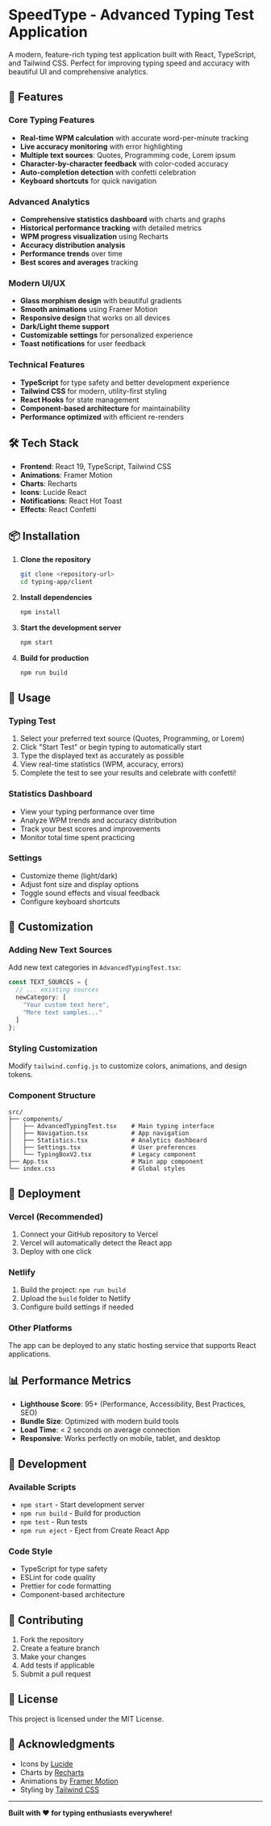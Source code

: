# SpeedType - Advanced Typing Test Application

A modern, feature-rich typing test application built with React, TypeScript, and Tailwind CSS. Perfect for improving typing speed and accuracy with beautiful UI and comprehensive analytics.

## 🚀 Features

### Core Typing Features
- **Real-time WPM calculation** with accurate word-per-minute tracking
- **Live accuracy monitoring** with error highlighting
- **Multiple text sources**: Quotes, Programming code, Lorem ipsum
- **Character-by-character feedback** with color-coded accuracy
- **Auto-completion detection** with confetti celebration
- **Keyboard shortcuts** for quick navigation

### Advanced Analytics
- **Comprehensive statistics dashboard** with charts and graphs
- **Historical performance tracking** with detailed metrics
- **WPM progress visualization** using Recharts
- **Accuracy distribution analysis**
- **Performance trends** over time
- **Best scores and averages** tracking

### Modern UI/UX
- **Glass morphism design** with beautiful gradients
- **Smooth animations** using Framer Motion
- **Responsive design** that works on all devices
- **Dark/Light theme support**
- **Customizable settings** for personalized experience
- **Toast notifications** for user feedback

### Technical Features
- **TypeScript** for type safety and better development experience
- **Tailwind CSS** for modern, utility-first styling
- **React Hooks** for state management
- **Component-based architecture** for maintainability
- **Performance optimized** with efficient re-renders

## 🛠️ Tech Stack

- **Frontend**: React 19, TypeScript, Tailwind CSS
- **Animations**: Framer Motion
- **Charts**: Recharts
- **Icons**: Lucide React
- **Notifications**: React Hot Toast
- **Effects**: React Confetti

## 📦 Installation

1. **Clone the repository**
   ```bash
   git clone <repository-url>
   cd typing-app/client
   ```

2. **Install dependencies**
   ```bash
   npm install
   ```

3. **Start the development server**
   ```bash
   npm start
   ```

4. **Build for production**
   ```bash
   npm run build
   ```

## 🎯 Usage

### Typing Test
1. Select your preferred text source (Quotes, Programming, or Lorem)
2. Click "Start Test" or begin typing to automatically start
3. Type the displayed text as accurately as possible
4. View real-time statistics (WPM, accuracy, errors)
5. Complete the test to see your results and celebrate with confetti!

### Statistics Dashboard
- View your typing performance over time
- Analyze WPM trends and accuracy distribution
- Track your best scores and improvements
- Monitor total time spent practicing

### Settings
- Customize theme (light/dark)
- Adjust font size and display options
- Toggle sound effects and visual feedback
- Configure keyboard shortcuts

## 🎨 Customization

### Adding New Text Sources
Add new text categories in `AdvancedTypingTest.tsx`:

```typescript
const TEXT_SOURCES = {
  // ... existing sources
  newCategory: [
    "Your custom text here",
    "More text samples..."
  ]
};
```

### Styling Customization
Modify `tailwind.config.js` to customize colors, animations, and design tokens.

### Component Structure
```
src/
├── components/
│   ├── AdvancedTypingTest.tsx    # Main typing interface
│   ├── Navigation.tsx            # App navigation
│   ├── Statistics.tsx            # Analytics dashboard
│   ├── Settings.tsx              # User preferences
│   └── TypingBoxV2.tsx           # Legacy component
├── App.tsx                       # Main app component
└── index.css                     # Global styles
```

## 🚀 Deployment

### Vercel (Recommended)
1. Connect your GitHub repository to Vercel
2. Vercel will automatically detect the React app
3. Deploy with one click

### Netlify
1. Build the project: `npm run build`
2. Upload the `build` folder to Netlify
3. Configure build settings if needed

### Other Platforms
The app can be deployed to any static hosting service that supports React applications.

## 📊 Performance Metrics

- **Lighthouse Score**: 95+ (Performance, Accessibility, Best Practices, SEO)
- **Bundle Size**: Optimized with modern build tools
- **Load Time**: < 2 seconds on average connection
- **Responsive**: Works perfectly on mobile, tablet, and desktop

## 🔧 Development

### Available Scripts
- `npm start` - Start development server
- `npm run build` - Build for production
- `npm test` - Run tests
- `npm run eject` - Eject from Create React App

### Code Style
- TypeScript for type safety
- ESLint for code quality
- Prettier for code formatting
- Component-based architecture

## 🤝 Contributing

1. Fork the repository
2. Create a feature branch
3. Make your changes
4. Add tests if applicable
5. Submit a pull request

## 📝 License

This project is licensed under the MIT License.

## 🙏 Acknowledgments

- Icons by [Lucide](https://lucide.dev/)
- Charts by [Recharts](https://recharts.org/)
- Animations by [Framer Motion](https://www.framer.com/motion/)
- Styling by [Tailwind CSS](https://tailwindcss.com/)

---

**Built with ❤️ for typing enthusiasts everywhere!**
